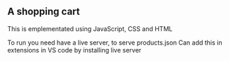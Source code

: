 ## A shopping cart

This is emplementated using JavaScript, CSS and HTML

To run you need have a live server, to serve products.json
Can add this in extensions in VS code by installing live server